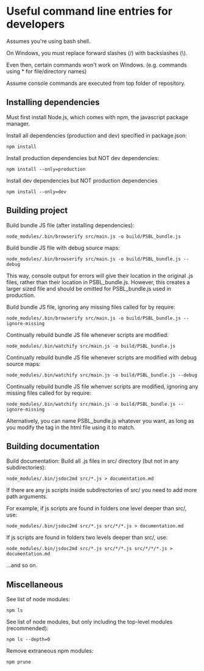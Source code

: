 # Useful command line entries for developers
Assumes you're using bash shell.

On Windows, you must replace forward slashes (/) with backslashes (\\).

Even then, certain commands won't work on Windows.
(e.g. commands using * for file/directory names)

Assume console commands are executed from top folder of repository.

## Installing dependencies
Must first install Node.js, which comes with npm, the javascript package
manager.

Install all dependencies (production and dev) specified in package.json:
```
npm install
```

Install production dependencies but NOT dev dependencies:
```
npm install --only=production
```

Install dev dependencies but NOT production dependencies
```
npm install --only=dev
```

## Building project
Build bundle JS file (after installing dependencies):
```
node_modules/.bin/browserify src/main.js -o build/PSBL_bundle.js
```

Build bundle JS file with debug source maps:
```
node_modules/.bin/browserify src/main.js -o build/PSBL_bundle.js --debug
```
This way, console output for errors will give their location in the original
.js files, rather than their location in PSBL_bundle.js. However, this creates a
larger sized file and should be omitted for PSBL_bundle.js used in production.

Build bundle JS file, ignoring any missing files called for by require:
```
node_modules/.bin/browserify src/main.js -o build/PSBL_bundle.js --ignore-missing
```

Continually rebuild bundle JS file whenever scripts are modified:
```
node_modules/.bin/watchify src/main.js -o build/PSBL_bundle.js
```

Continually rebuild bundle JS file whenever scripts are modified with debug
source maps:
```
node_modules/.bin/watchify src/main.js -o build/PSBL_bundle.js --debug
```

Continually rebuild bundle JS file whenver scripts are modified, ignoring any
missing files called for by require:
```
node_modules/.bin/watchify src/main.js -o build/PSBL_bundle.js --ignore-missing
```

Alternatively, you can name PSBL_bundle.js whatever you want, as long as you
modify the <src> tag in the html file using it to match.

## Building documentation
Build documentation:
Build all .js files in src/ directory (but not in any subdirectories):
```
node_modules/.bin/jsdoc2md src/*.js > documentation.md
```

If there are any js scripts inside subdirectories of src/ you need to add more
path arguments.

For example, if js scripts are found in folders one level
deeper than src/, use:
```
node_modules/.bin/jsdoc2md src/*.js src/*/*.js > documentation.md
```

If js scripts are found in folders two levels deeper than src/, use:
```
node_modules/.bin/jsdoc2md src/*.js src/*/*.js src/*/*/*.js > documentation.md
```
...and so on.

## Miscellaneous
See list of node modules:
```
npm ls
```

See list of node modules, but only including the top-level modules
(recommended):
```
npm ls --depth=0
```

Remove extraneous npm modules:
```
npm prune
```

